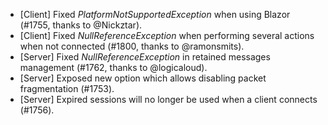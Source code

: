 * [Client] Fixed _PlatformNotSupportedException_ when using Blazor (#1755, thanks to @Nickztar).
* [Client] Fixed _NullReferenceException_ when performing several actions when not connected (#1800, thanks to @ramonsmits).
* [Server] Fixed _NullReferenceException_ in retained messages management (#1762, thanks to @logicaloud).
* [Server] Exposed new option which allows disabling packet fragmentation (#1753).
* [Server] Expired sessions will no longer be used when a client connects (#1756).

